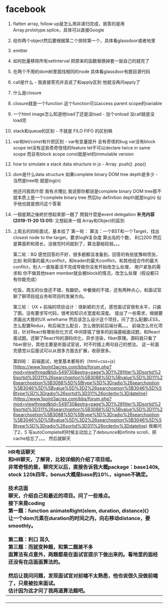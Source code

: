 # facebook



1. flatten array, follow up是怎么用非递归完成，我答的是用 Array.prototype.splice，具体可以直接Google
2. 给你两个object然后要根据第二个排除第一个，具体看glassdoor或者地里
3. emitter
4. 如何批量移除所有setInterval 把原来的函数替换掉套一层自己的就完了
5. 在两个不用的dom树里面找相同的node 具体看glassdoor有题目源代码



1. call是什么 - 我直接答完并且说了和apply区别 他就没再问apply了
2. 什么是closure
3. closure就是一个function 这个function可以access parent scope的variable
4. 一个html image怎么知道他load了还是没load - 加个onload 没call就是没load完
5. stack和queue的区别 - 不就是 FILO FIFO 的区别嘛
6. var和let/const有什麽区别 - var有变量提升 会有奇怪的bug var没有block scope let没有这些奇奇怪怪的feature let不可以declare twice in same scope 而且有block scope const就是let的immutable version
7. how to simulate a stack data structure in js - Array .push\(\) .pop\(\)
8. dom是什么data structure 如果complete binary DOM tree depth是多少 - 当然是tree啦 就是log\(n\)

   他还问我爲什麽 我有点懵比 我说那你都说是complete binary DOM tree那不就本质上是一个complete binary tree 然后by definition depth就是log\(n\) 似乎他也就是想问这个答案

9. 一個星期之後終於想起來那一題了 問我什麼是event delegation  **补充内容 \(2019-11-20 13:01\):** 又想起來一個 Array和Object的區別
10. 上周五的四轮面试，基本挂了 第一轮： 算法：一个BST和一个Target，找出closest node to the target，要求logN复杂度 算出岛的个数， 利口200 然后是算面积和周长，没做完时间就到了，算法基础较弱。。。

    第二轮：BQ 感觉回答的不好，很多题都没准备到，回答的有些犹豫和慌张，比如 和同事的最大conflict，和leader的最大conflict，和其他组合作的最大confilct，别人一直拖着活不完成导致你没发开始改怎么处理， 用户紧急的需求和 你不做其他team member就会被block的情况，改怎么处理（假设都只有你能完成）

    吃饭，周五的伙食还不错，有酸奶，中餐做的不错，还有两种点心，和面试官聊了聊项目组业务和项目的发展方向。

    第三轮： UX + 前端的项目设计：很新颖的方式，感觉面试官很有水平，只画了图，没有要求写代码，很考验知识点宽度和深度。 提出了一些需求，根据要求画出大致的UX wireframe 然后该怎么设计这个项目，问了怎么配置LESS，怎么配置Redux，和后端怎么配合，怎么做到前后端分离。。。 前端怎么优化项目，针对React有哪些优化方式 中间穿插了很多的前端基础面试题，和React面试题。还聊了React16的源码优化，异步渲染，fiber原理。源码我只看了fiber部分，其他主要是听面试官说，时不时插上两句自己的想法。 这一轮面完感觉以后面试可以从很多方面去扩展，收获很多。

    第四轮： 前端面试，地里基本都有的（html+css+js） [https://www.1point3acres.com/bbs/forum.php?mod=viewthread&tid=549730&extra=page%3D1%26filter%3Dsortid%26sortid%3D311%26searchoption%5B3088%5D%5Bvalue%5D%3D11%26searchoption%5B3088%5D%5Btype%5D%3Dradio%26searchoption%5B3046%5D%5Bvalue%5D%3D2%26searchoption%5B3046%5D%5Btype%5D%3Dradio%26sortid%3D311%26orderby%3Ddateline](https://www.1point3acres.com/bbs/forum.php?mod=viewthread&tid=549730&extra=page%3D1%26filter%3Dsortid%26sortid%3D311%26searchoption%5B3088%5D%5Bvalue%5D%3D11%26searchoption%5B3088%5D%5Btype%5D%3Dradio%26searchoption%5B3046%5D%5Bvalue%5D%3D2%26searchoption%5B3046%5D%5Btype%5D%3Dradio%26sortid%3D311%26orderby%3Ddateline) 我被问了2，5 写autoComplete的时候主动加上了debounce和infinite scroll，把cache给忘了。。。 然后就聊天



<table>
  <thead>
    <tr>
      <th style="text-align:left"><b>HR&#x7535;&#x8BDD;&#x804A;&#x5929;</b>
        <br />&#x548C;HR&#x804A;&#x5929;&#xFF0C;&#x4E86;&#x89E3;&#x80CC;&#xFF0C;&#x6BD4;&#x8F83;&#x8BE6;&#x7EC6;&#x7684;&#x4ECB;&#x7ECD;&#x4E86;&#x9879;&#x76EE;&#x7EC4;&#x3002;
        <br
        />&#x975E;&#x5E38;&#x5947;&#x602A;&#x7684;&#x662F;&#xFF0C;&#x804A;&#x5B8C;&#x5929;&#x4EE5;&#x540E;&#xFF0C;&#x76F4;&#x63A5;&#x544A;&#x8BC9;&#x6211;&#x5927;&#x6982;package&#xFF1A;base140k,
        stock 120k&#x56DB;&#x5E74;&#xFF0C;bonus&#x5927;&#x6982;&#x662F;base&#x7684;10%&#xFF0C;signon&#x4E0D;&#x786E;&#x5B9A;&#x3002;
        <br
        />
        <br /><b>&#x6280;&#x672F;&#x5E97;&#x9762;</b>
        <br />&#x804A;&#x5929;&#xFF0C;&#x4ECB;&#x7ECD;&#x81EA;&#x5DF1;&#x548C;&#x6700;&#x8FD1;&#x7684;&#x9879;&#x76EE;&#x3002;&#x95EE;&#x4E86;&#x4E00;&#x4E9B;&#x96BE;&#x70B9;&#x3002;
        <br
        />&#x63A5;&#x4E0B;&#x6765;&#x662F;coding
        <br />&#x7B2C;&#x4E00;&#x9898;&#xFF1A;function animateRight(elem, duration,
        distance){}
        <br />&#x8BA9;&#x4E00;&#x4E2A;dom&#x5143;&#x7D20;&#x5728;duration&#x7684;&#x65F6;&#x95F4;&#x4E4B;&#x5185;&#xFF0C;&#x5411;&#x53F3;&#x79FB;&#x52A8;distance&#xFF0C;&#x8981;smoothly&#x3002;
        <br
        />
        <br />&#x7B2C;&#x4E8C;&#x9898;&#xFF1A;&#x5229;&#x53E3; &#x8033;&#x4E45;
        <br />&#x7B2C;&#x4E09;&#x9898;&#xFF1A;&#x800C;&#x5C31;&#x53D8;&#x79CD;&#x9898;&#xFF0C;&#x548C;&#x7B2C;&#x4E8C;&#x9898;&#x5DEE;&#x4E0D;&#x591A;
        <br
        />&#x9762;&#x7B97;&#x6CD5;&#x6709;&#x70B9;&#x610F;&#x5916;&#xFF0C;&#x4E24;&#x9898;&#x90FD;&#x662F;&#x5728;&#x9762;&#x8BD5;&#x5B98;&#x63D0;&#x793A;&#x4E0B;&#x505A;&#x51FA;&#x6765;&#x7684;&#x3002;&#x770B;&#x5730;&#x91CC;&#x7684;&#x9762;&#x7ECF;&#x8FD8;&#x6CA1;&#x6709;&#x5728;&#x5E97;&#x9762;&#x9762;&#x7B97;&#x6CD5;&#x7684;&#x3002;
        <br
        />
        <br />&#x7136;&#x540E;&#x8BA9;&#x6211;&#x95EE;&#x95EE;&#x9898;&#xFF0C;&#x53D1;&#x73B0;&#x9762;&#x8BD5;&#x5B98;&#x5BF9;&#x524D;&#x7AEF;&#x4E0D;&#x592A;&#x719F;&#x6089;&#xFF0C;&#x4ED6;&#x4E5F;&#x8BF4;&#x5F88;&#x4E45;&#x6CA1;&#x505A;&#x524D;&#x7AEF;&#x4E86;&#xFF0C;&#x53EA;&#x662F;&#x88AB;&#x62C9;&#x6765;&#x9762;&#x8BD5;&#x3002;
        <br
        />&#x4F30;&#x8BA1;&#x56E0;&#x4E3A;&#x8FD9;&#x624D;&#x95EE;&#x4E86;&#x6211;&#x4E24;&#x9053;&#x7B97;&#x6CD5;&#x9898;&#x5427;&#x3002;
        <br
        />
      </th>
    </tr>
  </thead>
  <tbody>
    <tr>
      <td style="text-align:left">
        <p></p>
        <ol></ol>
      </td>
    </tr>
  </tbody>
</table>